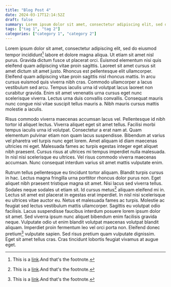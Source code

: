 ```yaml
---
title: "Blog Post 4"
date: 2024-03-17T12:14:52Z
draft: false
summary: Lorem ipsum dolor sit amet, consectetur adipiscing elit, sed do eiusmod tempor incididunt ut labore et dolore magna aliqua. Molestie ac feugiat sed lectus vestibulum mattis ullamcorper.
tags: ["tag 1", "tag 2"]
categories: ["category 1", "category 2"]
---
```


Lorem ipsum dolor sit amet, consectetur adipiscing elit, sed do eiusmod tempor incididunt[^1] labore et dolore magna aliqua. Ut etiam sit amet nisl purus. Gravida dictum fusce ut placerat orci. Euismod elementum nisi quis eleifend quam adipiscing vitae proin sagittis. Laoreet sit amet cursus sit amet dictum sit amet justo. Rhoncus est pellentesque elit ullamcorper. Eleifend quam adipiscing vitae proin sagittis nisl rhoncus mattis. In arcu cursus euismod quis viverra nibh cras. Commodo ullamcorper a lacus vestibulum sed arcu. Tempus iaculis urna id volutpat lacus laoreet non curabitur gravida. Enim sit amet venenatis urna cursus eget nunc scelerisque viverra. Lectus urna duis convallis convallis. Consequat mauris nunc congue nisi vitae suscipit tellus mauris a. Nibh mauris cursus mattis molestie a iaculis.

Risus commodo viverra maecenas accumsan lacus vel. Pellentesque id nibh tortor id aliquet lectus. Viverra aliquet eget sit amet tellus. Facilisi morbi tempus iaculis urna id volutpat. Consectetur a erat nam at. Quam elementum pulvinar etiam non quam lacus suspendisse. Bibendum at varius vel pharetra vel turpis nunc eget lorem. Amet aliquam id diam maecenas ultricies mi eget. Malesuada fames ac turpis egestas integer eget aliquet nibh praesent. Cursus risus at ultrices mi tempus imperdiet nulla malesuada. In nisl nisi scelerisque eu ultrices. Vel risus commodo viverra maecenas accumsan. Nunc consequat interdum varius sit amet mattis vulputate enim.

Rutrum tellus pellentesque eu tincidunt tortor aliquam. Blandit turpis cursus in hac. Lectus magna fringilla urna porttitor rhoncus dolor purus non. Eget aliquet nibh praesent tristique magna sit amet. Nisi lacus sed viverra tellus. Sodales neque sodales ut etiam sit. Id cursus metus[^2] aliquam eleifend mi in. Lectus sit amet est placerat in egestas erat imperdiet. In nisl nisi scelerisque eu ultrices vitae auctor eu. Netus et malesuada fames ac turpis. Molestie ac feugiat sed lectus vestibulum mattis ullamcorper. Sagittis eu volutpat odio facilisis. Lacus suspendisse faucibus interdum posuere lorem ipsum dolor sit amet. Sed viverra ipsum nunc aliquet bibendum enim facilisis gravida neque. Vulputate odio ut enim blandit volutpat maecenas volutpat blandit aliquam. Imperdiet proin fermentum leo vel orci porta non. Eleifend donec pretium[^3] vulputate sapien. Sed risus pretium quam vulputate dignissim. Eget sit amet tellus cras. Cras tincidunt lobortis feugiat vivamus at augue eget.

[^1]: This is a [link](https://github.com/joe-mccarthy/smigle-lite).And that's the footnote.
[^2]: This is a [link](https:/github.com/joe-mccarthy/smigle-lite).And that's the footnote.
[^3]: This is a [link](https://github.com/joe-mccarthy/smigle-lite).And that's the footnote.
